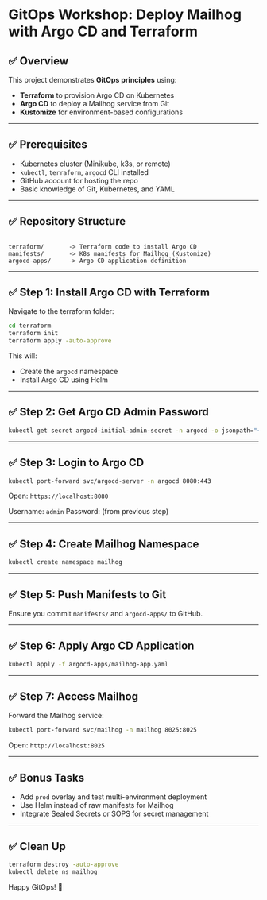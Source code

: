 # GitOps Workshop: Deploy Mailhog with Argo CD and Terraform

## ✅ Overview
This project demonstrates **GitOps principles** using:
- **Terraform** to provision Argo CD on Kubernetes
- **Argo CD** to deploy a Mailhog service from Git
- **Kustomize** for environment-based configurations

---

## ✅ Prerequisites
- Kubernetes cluster (Minikube, k3s, or remote)
- `kubectl`, `terraform`, `argocd` CLI installed
- GitHub account for hosting the repo
- Basic knowledge of Git, Kubernetes, and YAML

---

## ✅ Repository Structure
```

terraform/       -> Terraform code to install Argo CD
manifests/       -> K8s manifests for Mailhog (Kustomize)
argocd-apps/     -> Argo CD application definition

```

---

## ✅ Step 1: Install Argo CD with Terraform
Navigate to the terraform folder:
```bash
cd terraform
terraform init
terraform apply -auto-approve
```

This will:

* Create the `argocd` namespace
* Install Argo CD using Helm

---

## ✅ Step 2: Get Argo CD Admin Password

```bash
kubectl get secret argocd-initial-admin-secret -n argocd -o jsonpath="{.data.password}" | base64 --decode
```

---

## ✅ Step 3: Login to Argo CD

```bash
kubectl port-forward svc/argocd-server -n argocd 8080:443
```

Open: `https://localhost:8080`

Username: `admin`
Password: (from previous step)

---

## ✅ Step 4: Create Mailhog Namespace

```bash
kubectl create namespace mailhog
```

---

## ✅ Step 5: Push Manifests to Git

Ensure you commit `manifests/` and `argocd-apps/` to GitHub.

---

## ✅ Step 6: Apply Argo CD Application

```bash
kubectl apply -f argocd-apps/mailhog-app.yaml
```

---

## ✅ Step 7: Access Mailhog

Forward the Mailhog service:

```bash
kubectl port-forward svc/mailhog -n mailhog 8025:8025
```

Open: `http://localhost:8025`

---

## ✅ Bonus Tasks

* Add `prod` overlay and test multi-environment deployment
* Use Helm instead of raw manifests for Mailhog
* Integrate Sealed Secrets or SOPS for secret management

---

## ✅ Clean Up

```bash
terraform destroy -auto-approve
kubectl delete ns mailhog
```

Happy GitOps! 🚀
